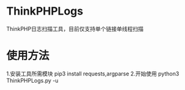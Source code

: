 # ThinkPHPLogs
ThinkPHP日志扫描工具，目前仅支持单个链接单线程扫描

# 使用方法
1.安装工具所需模块
pip3 install requests,argparse
2.开始使用
python3 ThinkPHPLogs.py -u <URL>
